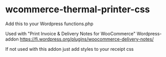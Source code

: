 # wcommerce-thermal-printer-css
Add this to your Wordpress functions.php

Used with "Print Invoice & Delivery Notes for WooCommerce" Wordpress-addon https://fi.wordpress.org/plugins/woocommerce-delivery-notes/

If not used with this addon just add styles to your receipt css
